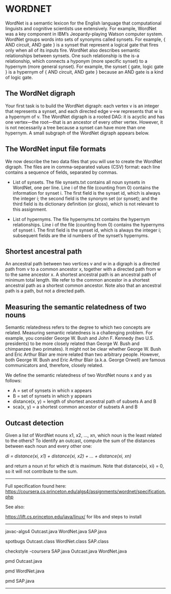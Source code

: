 # WORDNET

WordNet is a semantic lexicon for the English language that computational linguists and cognitive scientists use extensively. For example, WordNet was a key component in IBM’s Jeopardy-playing Watson computer system. WordNet groups words into sets of synonyms called synsets. For example, { AND circuit, AND gate } is a synset that represent a logical gate that fires only when all of its inputs fire. WordNet also describes semantic relationships between synsets. One such relationship is the is-a relationship, which connects a hyponym (more specific synset) to a hypernym (more general synset). For example, the synset { gate, logic gate } is a hypernym of { AND circuit, AND gate } because an AND gate is a kind of logic gate.

## The WordNet digraph
Your first task is to build the WordNet digraph: each vertex v is an integer that represents a synset, and each directed edge v→w represents that w is a hypernym of v. The WordNet digraph is a rooted DAG: it is acyclic and has one vertex—the root—that is an ancestor of every other vertex. However, it is not necessarily a tree because a synset can have more than one hypernym. A small subgraph of the WordNet digraph appears below.

## The WordNet input file formats
We now describe the two data files that you will use to create the WordNet digraph. The files are in comma-separated values (CSV) format: each line contains a sequence of fields, separated by commas.

- List of synsets. The file synsets.txt contains all noun synsets in WordNet, one per line. Line i of the file (counting from 0) contains the information for synset i. The first field is the synset id, which is always the integer i; the second field is the synonym set (or synset); and the third field is its dictionary definition (or gloss), which is not relevant to this assignment.

- List of hypernyms. The file hypernyms.txt contains the hypernym relationships. Line i of the file (counting from 0) contains the hypernyms of synset i. The first field is the synset id, which is always the integer i; subsequent fields are the id numbers of the synset’s hypernyms.

## Shortest ancestral path
An ancestral path between two vertices v and w in a digraph is a directed path from v to a common ancestor x, together with a directed path from w to the same ancestor x. A shortest ancestral path is an ancestral path of minimum total length. We refer to the common ancestor in a shortest ancestral path as a shortest common ancestor. Note also that an ancestral path is a path, but not a directed path.

## Measuring the semantic relatedness of two nouns
Semantic relatedness refers to the degree to which two concepts are related. Measuring semantic relatedness is a challenging problem. For example, you consider George W. Bush and John F. Kennedy (two U.S. presidents) to be more closely related than George W. Bush and chimpanzee (two primates). It might not be clear whether George W. Bush and Eric Arthur Blair are more related than two arbitrary people. However, both George W. Bush and Eric Arthur Blair (a.k.a. George Orwell) are famous communicators and, therefore, closely related.

We define the semantic relatedness of two WordNet nouns x and y as follows:

- A = set of synsets in which x appears
- B = set of synsets in which y appears
- distance(x, y) = length of shortest ancestral path of subsets A and B
- sca(x, y) = a shortest common ancestor of subsets A and B

## Outcast detection
Given a list of WordNet nouns x1, x2, ..., xn, which noun is the least related to the others? To identify an outcast, compute the sum of the distances between each noun and every other one:

_di   =   distance(xi, x1)   +   distance(xi, x2)   +   ...   +   distance(xi, xn)_

and return a noun xt for which dt is maximum. Note that distance(xi, xi) = 0, so it will not contribute to the sum.
***

Full specification found here:
https://coursera.cs.princeton.edu/algs4/assignments/wordnet/specification.php

See also:

https://lift.cs.princeton.edu/java/linux/ for libs and steps to install
***
javac-algs4 Outcast.java WordNet.java SAP.java 

spotbugs Outcast.class WordNet.class SAP.class

checkstyle -coursera SAP.java Outcast.java WordNet.java 
   
pmd Outcast.java

pmd WordNet.java

pmd SAP.java 
***
